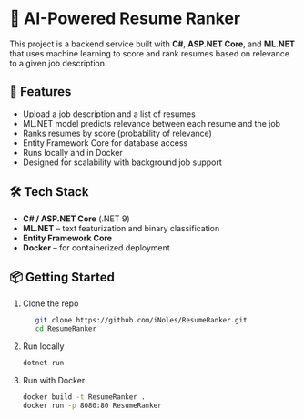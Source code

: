 # 🧠 AI-Powered Resume Ranker

This project is a backend service built with **C#**, **ASP.NET Core**, and **ML.NET** that uses machine learning to score and rank resumes based on relevance to a given job description.

## 🚀 Features

- Upload a job description and a list of resumes
- ML.NET model predicts relevance between each resume and the job
- Ranks resumes by score (probability of relevance)
- Entity Framework Core for database access
- Runs locally and in Docker
- Designed for scalability with background job support

## 🛠️ Tech Stack

- **C# / ASP.NET Core** (.NET 9)
- **ML.NET** – text featurization and binary classification
- **Entity Framework Core**
- **Docker** – for containerized deployment

## 📦 Getting Started

1. Clone the repo
   ```bash
      git clone https://github.com/iNoles/ResumeRanker.git
      cd ResumeRanker
   ```
2. Run locally
    ```bash
    dotnet run
    ```
3. Run with Docker
   ```bash
   docker build -t ResumeRanker .
   docker run -p 8080:80 ResumeRanker
  ```
